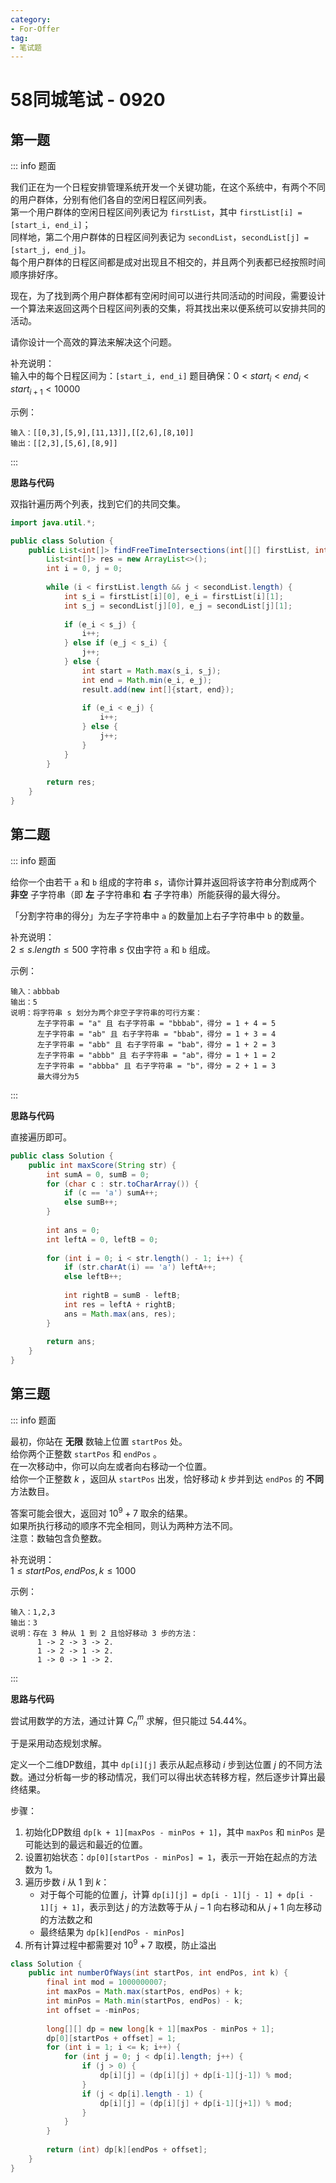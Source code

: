 ```yaml
---
category: 
- For-Offer
tag: 
- 笔试题
---
```


# 58同城笔试 - 0920

<!-- more -->

## 第一题

::: info 题面

我们正在为一个日程安排管理系统开发一个关键功能，在这个系统中，有两个不同的用户群体，分别有他们各自的空闲日程区间列表。  
第一个用户群体的空闲日程区间列表记为 `firstList`，其中 `firstList[i] = [start_i, end_i]`；  
同样地，第二个用户群体的日程区间列表记为 `secondList`，`secondList[j] = [start_j, end_j]`。  
每个用户群体的日程区间都是成对出现且不相交的，并且两个列表都已经按照时间顺序排好序。

现在，为了找到两个用户群体都有空闲时间可以进行共同活动的时间段，需要设计一个算法来返回这两个日程区间列表的交集，将其找出来以便系统可以安排共同的活动。

请你设计一个高效的算法来解决这个问题。

补充说明：  
输入中的每个日程区间为：`[start_i, end_i]`
题目确保：$0 < start_i < end_i < start_{i+1} < 10000$

示例：
```
输入：[[0,3],[5,9],[11,13]],[[2,6],[8,10]]
输出：[[2,3],[5,6],[8,9]]
```

:::

**思路与代码**

双指针遍历两个列表，找到它们的共同交集。

```java
import java.util.*;

public class Solution {
    public List<int[]> findFreeTimeIntersections(int[][] firstList, int[][] secondList) {
        List<int[]> res = new ArrayList<>();
        int i = 0, j = 0;
        
        while (i < firstList.length && j < secondList.length) {
            int s_i = firstList[i][0], e_i = firstList[i][1];
            int s_j = secondList[j][0], e_j = secondList[j][1];
            
            if (e_i < s_j) {
                i++;
            } else if (e_j < s_i) {
                j++;
            } else {
                int start = Math.max(s_i, s_j);
                int end = Math.min(e_i, e_j);
                result.add(new int[]{start, end});
                
                if (e_i < e_j) {
                    i++;
                } else {
                    j++;
                }
            }
        }
        
        return res;
    }
}
```

## 第二题

::: info 题面

给你一个由若干 `a` 和 `b` 组成的字符串 $s$，请你计算并返回将该字符串分割成两个 **非空** 子字符串（即 **左** 子字符串和 **右** 子字符串）所能获得的最大得分。

「分割字符串的得分」为左子字符串中 `a` 的数量加上右子字符串中 `b` 的数量。

补充说明：  
$2 \leq s.length \leq 500$
字符串 $s$ 仅由字符 `a` 和 `b` 组成。

示例：
```
输入：abbbab
输出：5
说明：将字符串 s 划分为两个非空子字符串的可行方案：
      左子字符串 = "a" 且 右子字符串 = "bbbab"，得分 = 1 + 4 = 5
      左子字符串 = "ab" 且 右子字符串 = "bbab"，得分 = 1 + 3 = 4
      左子字符串 = "abb" 且 右子字符串 = "bab"，得分 = 1 + 2 = 3
      左子字符串 = "abbb" 且 右子字符串 = "ab"，得分 = 1 + 1 = 2
      左子字符串 = "abbba" 且 右子字符串 = "b"，得分 = 2 + 1 = 3
      最大得分为5
```

:::

**思路与代码**

直接遍历即可。

```java
public class Solution {
    public int maxScore(String str) {
        int sumA = 0, sumB = 0;
        for (char c : str.toCharArray()) {
            if (c == 'a') sumA++;
            else sumB++;
        }
        
        int ans = 0;
        int leftA = 0, leftB = 0;
        
        for (int i = 0; i < str.length() - 1; i++) {
            if (str.charAt(i) == 'a') leftA++;
            else leftB++;
            
            int rightB = sumB - leftB;
            int res = leftA + rightB;
            ans = Math.max(ans, res);
        }
        
        return ans;
    }
}
```

## 第三题

::: info 题面

最初，你站在 **无限** 数轴上位置 `startPos` 处。  
给你两个正整数 `startPos` 和 `endPos` 。  
在一次移动中，你可以向左或者向右移动一个位置。  
给你一个正整数 $k$ ，返回从 `startPos` 出发，恰好移动 $k$ 步并到达 `endPos` 的 **不同** 方法数目。  

答案可能会很大，返回对 $10^9 + 7$ 取余的结果。  
如果所执行移动的顺序不完全相同，则认为两种方法不同。  
注意：数轴包含负整数。  

补充说明：  
$1 \leq startPos, endPos, k \leq 1000$

示例：
```
输入：1,2,3
输出：3
说明：存在 3 种从 1 到 2 且恰好移动 3 步的方法：
      1 -> 2 -> 3 -> 2.
      1 -> 2 -> 1 -> 2.
      1 -> 0 -> 1 -> 2.
```
:::

**思路与代码**

尝试用数学的方法，通过计算 $C^m_n$ 求解，但只能过 $54.44\%$。

于是采用动态规划求解。

定义一个二维DP数组，其中 `dp[i][j]` 表示从起点移动 $i$ 步到达位置 $j$ 的不同方法数。通过分析每一步的移动情况，我们可以得出状态转移方程，然后逐步计算出最终结果。

步骤：

1. 初始化DP数组 `dp[k + 1][maxPos - minPos + 1]`，其中 `maxPos` 和 `minPos` 是可能达到的最远和最近的位置。
2. 设置初始状态：`dp[0][startPos - minPos] = 1`，表示一开始在起点的方法数为 $1$。
3. 遍历步数 $i$ 从 $1$ 到 $k$：
   - 对于每个可能的位置 $j$，计算 `dp[i][j] = dp[i - 1][j - 1] + dp[i - 1][j + 1]`，表示到达 $j$ 的方法数等于从 $j - 1$ 向右移动和从 $j + 1$ 向左移动的方法数之和
   - 最终结果为 `dp[k][endPos - minPos]`
4. 所有计算过程中都需要对 $10^9 + 7$ 取模，防止溢出

```java
class Solution {
    public int numberOfWays(int startPos, int endPos, int k) {
        final int mod = 1000000007;
        int maxPos = Math.max(startPos, endPos) + k;
        int minPos = Math.min(startPos, endPos) - k;
        int offset = -minPos;
        
        long[][] dp = new long[k + 1][maxPos - minPos + 1];
        dp[0][startPos + offset] = 1;
        for (int i = 1; i <= k; i++) {
            for (int j = 0; j < dp[i].length; j++) {
                if (j > 0) {
                    dp[i][j] = (dp[i][j] + dp[i-1][j-1]) % mod;
                }
                if (j < dp[i].length - 1) {
                    dp[i][j] = (dp[i][j] + dp[i-1][j+1]) % mod;
                }
            }
        }
        
        return (int) dp[k][endPos + offset];
    }
}
```
